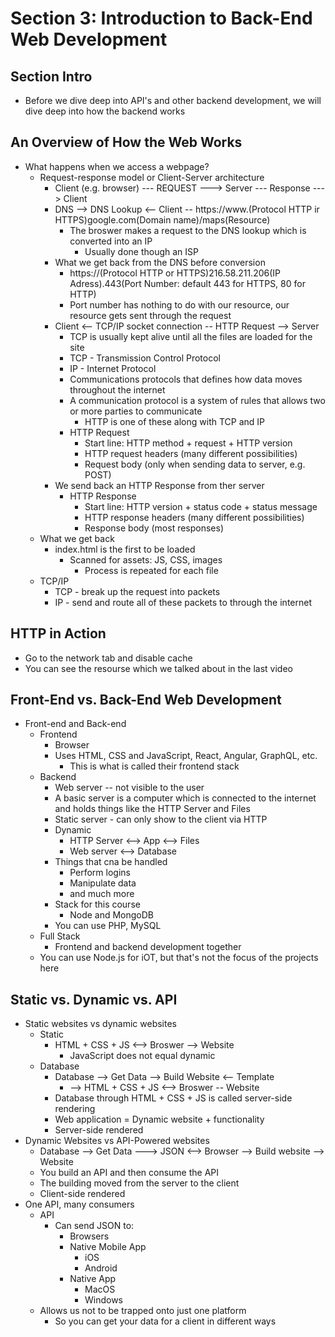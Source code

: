 # Section 3: Introduction to Back-End Web Development 

## Section Intro 
- Before we dive deep into API's and other backend development, we will dive deep into how the backend works 

## An Overview of How the Web Works 
- What happens when we access a webpage? 
  - Request-response model or Client-Server architecture 
    - Client (e.g. browser) --- REQUEST ---> Server --- Response ---> Client 
    - DNS --> DNS Lookup <-- Client -- https://www.(Protocol HTTP ir HTTPS)google.com(Domain name)/maps(Resource)
      - The broswer makes a request to the DNS lookup which is converted into an IP
        - Usually done though an ISP 
    - What we get back from the DNS before conversion 
      - https://(Protocol HTTP or HTTPS)216.58.211.206(IP Adress).443(Port Number: default 443 for HTTPS, 80 for HTTP)
      - Port number has nothing to do with our resource, our resource gets sent through the request 
    - Client <-- TCP/IP socket connection -- HTTP Request --> Server
      - TCP is usually kept alive until all the files are loaded for the site 
      - TCP - Transmission Control Protocol 
      - IP - Internet Protocol 
      - Communications protocols that defines how data moves throughout the internet
      - A communication protocol is a system of rules that allows two or more parties to communicate 
        - HTTP is one of these along with TCP and IP 
      - HTTP Request
        - Start line: HTTP method + request + HTTP version 
        - HTTP request headers (many different possibilities)
        - Request body (only when sending data to server, e.g. POST)
    - We send back an HTTP Response from ther server 
      - HTTP Response 
        - Start line: HTTP version + status code + status message 
        - HTTP response headers (many different possibilities)
        - Response body (most responses)
  - What we get back 
    - index.html is the first to be loaded 
      - Scanned for assets: JS, CSS, images 
        - Process is repeated for each file 
  - TCP/IP 
    - TCP - break up the request into packets 
    - IP - send and route all of these packets to through the internet 

## HTTP in Action 
- Go to the network tab and disable cache
- You can see the resourse which we talked about in the last video  

## Front-End vs. Back-End Web Development
- Front-end and Back-end 
  - Frontend 
    - Browser 
    - Uses HTML, CSS and JavaScript, React, Angular, GraphQL, etc. 
      - This is what is called their frontend stack 
  - Backend 
    - Web server -- not visible to the user 
    - A basic server is a computer which is connected to the internet and holds things like the HTTP Server and Files 
    - Static server - can only show to the client via HTTP 
    - Dynamic 
      - HTTP Server <--> App <--> Files 
      - Web server <--> Database 
    - Things that cna be handled 
      - Perform logins
      - Manipulate data 
      - and much more 
    - Stack for this course 
      - Node and MongoDB 
    - You can use PHP, MySQL 
  - Full Stack 
    - Frontend and backend development together 
  - You can use Node.js for iOT, but that's not the focus of the projects here 

## Static vs. Dynamic vs. API
- Static websites vs dynamic websites 
  - Static 
    - HTML + CSS + JS <--> Broswer --> Website 
      - JavaScript does not equal dynamic 
  - Database 
    - Database --> Get Data --> Build Website <-- Template 
      - --> HTML + CSS + JS <--> Broswer -- Website
    - Database through HTML + CSS + JS is called server-side rendering 
    - Web application = Dynamic website + functionality
    - Server-side rendered 
- Dynamic Websites vs API-Powered websites 
  - Database --> Get Data ---> JSON <--> Browser --> Build website --> Website 
  - You build an API and then consume the API
  - The building moved from the server to the client 
  - Client-side rendered 
- One API, many consumers 
  - API 
    - Can send JSON to: 
      - Browsers
      - Native Mobile App 
        - iOS 
        - Android 
      - Native App 
        - MacOS 
        - Windows
  - Allows us not to be trapped onto just one platform 
    - So you can get your data for a client in different ways 